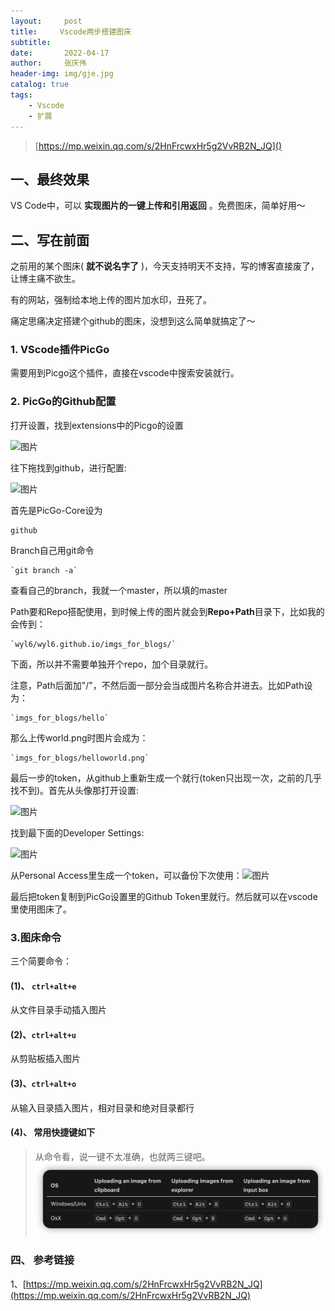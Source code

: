 ```yaml
---
layout:     post
title:     Vscode两步搭建图床
subtitle:   
date:       2022-04-17
author:     张庆伟
header-img: img/gje.jpg
catalog: true
tags:
    - Vscode
    - 扩展
---
```

> [https://mp.weixin.qq.com/s/2HnFrcwxHr5g2VvRB2N_JQ]()

## 一、最终效果

VS Code中，可以 **实现图片的一键上传和引用返回** 。免费图床，简单好用～

## 二、写在前面

之前用的某个图床( **就不说名字了** )，今天支持明天不支持，写的博客直接废了，让博主痛不欲生。

有的网站，强制给本地上传的图片加水印，丑死了。

痛定思痛决定搭建个github的图床，没想到这么简单就搞定了～

### 1. VScode插件PicGo

需要用到Picgo这个插件，直接在vscode中搜索安装就行。

### 2. PicGo的Github配置

打开设置，找到extensions中的Picgo的设置

![图片](https://mmbiz.qpic.cn/mmbiz_png/KxvDktg1OnYrV4ia3Uxo26AwBCbL6tFmlKC9PIGWnyGFpV18LGJNtewA2nRWCn323sGIpXNzyTVlt216rIqU87Q/640?wx_fmt=png&wxfrom=5&wx_lazy=1&wx_co=1)

往下拖找到github，进行配置:

![图片](https://mmbiz.qpic.cn/mmbiz_png/KxvDktg1OnYrV4ia3Uxo26AwBCbL6tFmlnzohrdyQge2ibaJFKWfLBeEzRtlnv5s6wYbjB8TxorASEMe2MobBxgw/640?wx_fmt=png&wxfrom=5&wx_lazy=1&wx_co=1)

首先是PicGo-Core设为

```
github
```

Branch自己用git命令

```
`git branch -a`
```

查看自己的branch，我就一个master，所以填的master

Path要和Repo搭配使用，到时候上传的图片就会到**Repo+Path**目录下，比如我的会传到：

```
`wyl6/wyl6.github.io/imgs_for_blogs/`
```

下面，所以并不需要单独开个repo，加个目录就行。

注意，Path后面加"/"，不然后面一部分会当成图片名称合并进去。比如Path设为：

```
`imgs_for_blogs/hello`
```

那么上传world.png时图片会成为：

```
`imgs_for_blogs/helloworld.png`
```

最后一步的token，从github上重新生成一个就行(token只出现一次，之前的几乎找不到)。首先从头像那打开设置:

![图片](https://mmbiz.qpic.cn/mmbiz_png/KxvDktg1OnYrV4ia3Uxo26AwBCbL6tFml7T3sVWS3rL22SvWgTe1Qab9FnUhg71yEhYWx0GaKRzBR4wuuSL3W1g/640?wx_fmt=png&wxfrom=5&wx_lazy=1&wx_co=1)

找到最下面的Developer Settings:

![图片](https://mmbiz.qpic.cn/mmbiz_png/KxvDktg1OnYrV4ia3Uxo26AwBCbL6tFmlBKkSuKqZDdoY9SVlePM1eUpy8DQYepTUnwkUuBibRMLIGhxDzY9gsNA/640?wx_fmt=png&wxfrom=5&wx_lazy=1&wx_co=1)

从Personal Access里生成一个token，可以备份下次使用：![图片](https://mmbiz.qpic.cn/mmbiz_png/KxvDktg1OnYrV4ia3Uxo26AwBCbL6tFmlGoOAd8LfCZdux42AjYZSNVfydKcTBOP5U7qWKqomT1xYZRHUju5Uxg/640?wx_fmt=png&wxfrom=5&wx_lazy=1&wx_co=1)

最后把token复制到PicGo设置里的Github Token里就行。然后就可以在vscode里使用图床了。

### 3.图床命令

三个简要命令：

#### (1)、 `ctrl+alt+e`

从文件目录手动插入图片

#### (2)、`ctrl+alt+u`

从剪贴板插入图片

#### (3)、`ctrl+alt+o`

从输入目录插入图片，相对目录和绝对目录都行

#### (4)、 常用快捷键如下

> 从命令看，说一键不太准确，也就两三键吧。
> ![20220417103853](https://raw.githubusercontent.com/realzhangqingwei/realzhangqingwei.github.io/master/imgs_for_blogs/20220417103853.png)

### 四、  参考链接

1、[https://mp.weixin.qq.com/s/2HnFrcwxHr5g2VvRB2N_JQ](https://mp.weixin.qq.com/s/2HnFrcwxHr5g2VvRB2N_JQ)
